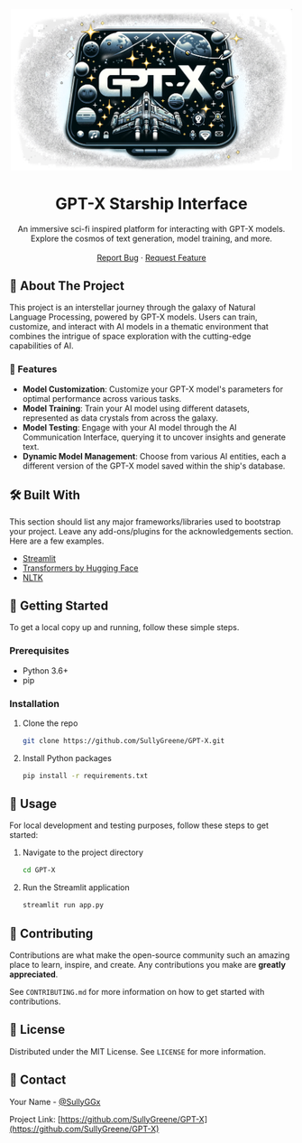 <p align="center">
  <img src="https://github.com/SullyGreene/GPT-X/blob/main/src/img/gptx.png?raw=true" alt="Logo" width="500" style="max-width:100%;height:auto;">
</p>

<h1 align="center">GPT-X Starship Interface</h1>

<p align="center">
  An immersive sci-fi inspired platform for interacting with GPT-X models.<br>
  Explore the cosmos of text generation, model training, and more.<br>
  <br>
  <a href="https://github.com/SullyGreene/GPT-X/issues">Report Bug</a>
  ·
  <a href="https://github.com/SullyGreene/GPT-X/issues">Request Feature</a>
</p>

## 🌌 About The Project

This project is an interstellar journey through the galaxy of Natural Language Processing, powered by GPT-X models. Users can train, customize, and interact with AI models in a thematic environment that combines the intrigue of space exploration with the cutting-edge capabilities of AI.

### 🚀 Features

- **Model Customization**: Customize your GPT-X model's parameters for optimal performance across various tasks.
- **Model Training**: Train your AI model using different datasets, represented as data crystals from across the galaxy.
- **Model Testing**: Engage with your AI model through the AI Communication Interface, querying it to uncover insights and generate text.
- **Dynamic Model Management**: Choose from various AI entities, each a different version of the GPT-X model saved within the ship's database.

## 🛠 Built With

This section should list any major frameworks/libraries used to bootstrap your project. Leave any add-ons/plugins for the acknowledgements section. Here are a few examples.

- [Streamlit](https://streamlit.io/)
- [Transformers by Hugging Face](https://huggingface.co/transformers/)
- [NLTK](https://www.nltk.org/)

## 📖 Getting Started

To get a local copy up and running, follow these simple steps.

### Prerequisites

- Python 3.6+
- pip

### Installation

1. Clone the repo
   
   ```sh
   git clone https://github.com/SullyGreene/GPT-X.git
   ```

2. Install Python packages
   
   ```sh
   pip install -r requirements.txt
   ```

## 🚀 Usage

For local development and testing purposes, follow these steps to get started:

1. Navigate to the project directory
   
   ```sh
   cd GPT-X
   ```

2. Run the Streamlit application
   
   ```sh
   streamlit run app.py
   ```

## 🌠 Contributing

Contributions are what make the open-source community such an amazing place to learn, inspire, and create. Any contributions you make are **greatly appreciated**.

See `CONTRIBUTING.md` for more information on how to get started with contributions.

## 📜 License

Distributed under the MIT License. See `LICENSE` for more information.

## 📡 Contact

Your Name - [@SullyGGx](https://twitter.com/SullyGGx)

Project Link: [https://github.com/SullyGreene/GPT-X](https://github.com/SullyGreene/GPT-X)
